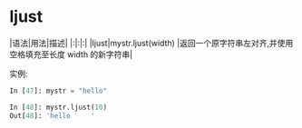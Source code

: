# ljust

|语法|用法|描述|
|:|:|:|
|ljust|mystr.ljust(width) |返回一个原字符串左对齐,并使用空格填充至长度 width 的新字符串|

实例:

```python
In [47]: mystr = "hello"

In [48]: mystr.ljust(10)
Out[48]: 'hello     '
```
